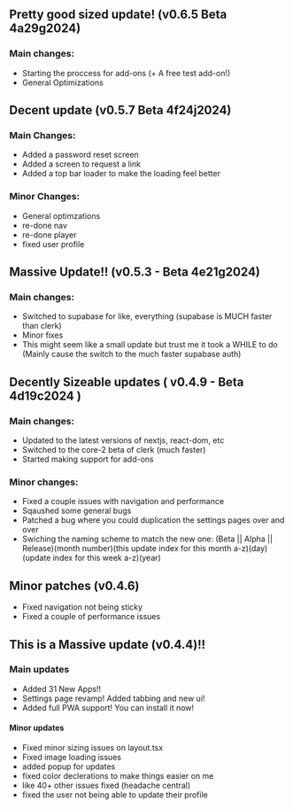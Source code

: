 ## Pretty good sized update! (v0.6.5 Beta 4a29g2024)

### Main changes:
- Starting the proccess for add-ons (+ A free test add-on!)
- General Optimizations

## Decent update (v0.5.7 Beta 4f24j2024)

### Main Changes:

- Added a password reset screen
- Added a screen to request a link
- Added a top bar loader to make the loading feel better

### Minor Changes:

- General optimzations
- re-done nav
- re-done player
- fixed user profile

## Massive Update!! (v0.5.3 - Beta 4e21g2024)

### Main changes:

- Switched to supabase for like, everything (supabase is MUCH faster than clerk)
- Minor fixes
- This might seem like a small update but trust me it took a WHILE to do (Mainly cause the switch to the much faster supabase auth)

## Decently Sizeable updates ( v0.4.9 - Beta 4d19c2024 )

### Main changes:

- Updated to the latest versions of nextjs, react-dom, etc
- Switched to the core-2 beta of clerk (much faster)
- Started making support for add-ons

### Minor changes:

- Fixed a couple issues with navigation and performance
- Sqaushed some general bugs
- Patched a bug where you could duplication the settings pages over and over
- Swiching the naming scheme to match the new one: (Beta || Alpha || Release)(month number)(this update index for this month a-z)(day)(update index for this week a-z)(year)

## Minor patches (v0.4.6)

- Fixed navigation not being sticky
- Fixed a couple of performance issues

## This is a Massive update (v0.4.4)!!

### Main updates

- Added 31 New Apps!!
- Settings page revamp! Added tabbing and new ui!
- Added full PWA support! You can install it now!

#### Minor updates

- Fixed minor sizing issues on layout.tsx
- Fixed image loading issues
- added popup for updates
- fixed color declerations to make things easier on me
- like 40+ other issues fixed (headache central)
- fixed the user not being able to update their profile

